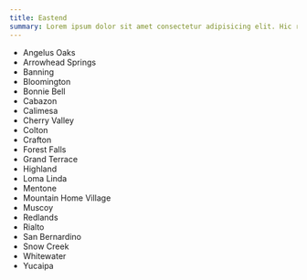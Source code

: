```yaml
---
title: Eastend
summary: Lorem ipsum dolor sit amet consectetur adipisicing elit. Hic rerum earum quos explicabo suscipit maxime iste qui nihil. Reiciendis asperiores minus necessitatibus
---
```


* Angelus Oaks
* Arrowhead Springs
* Banning
* Bloomington
* Bonnie Bell
* Cabazon
* Calimesa
* Cherry Valley
* Colton
* Crafton
* Forest Falls
* Grand Terrace
* Highland
* Loma Linda
* Mentone
* Mountain Home Village
* Muscoy
* Redlands
* Rialto
* San Bernardino
* Snow Creek
* Whitewater
* Yucaipa

